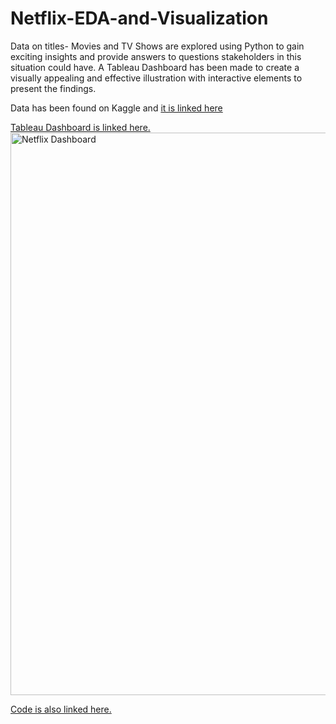 # Netflix-EDA-and-Visualization

Data on titles- Movies and TV Shows are explored using Python to gain exciting insights and provide answers to questions stakeholders in this situation could have. A Tableau Dashboard has been made to create a visually appealing and effective illustration with interactive elements to present the findings.  

Data has been found on Kaggle and [it is linked here](https://www.kaggle.com/datasets/shivamb/netflix-shows)

[Tableau Dashboard is linked here.](https://public.tableau.com/app/profile/shreya.kala/viz/NetflixData_16918481192810/Dashboard?publish=yes)
<img width="900" alt="Netflix Dashboard" src="https://github.com/sk2003hw/Netflix-EDA-and-Visualization/assets/71402153/01375f3b-c229-4d06-bd6d-3a02f8e5b79c">

[Code is also linked here.](https://colab.research.google.com/drive/1lqjzB7pSWj6nZhCGR3XFH-O1C0idjupj?usp=sharing)
